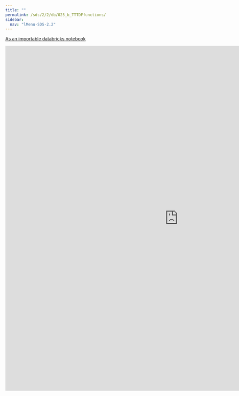 ```yaml
---
title: ""
permalink: /sds/2/2/db/025_b_TTTDFfunctions/
sidebar:
  nav: "lMenu-SDS-2.2"
---
```


[As an importable databricks notebook](https://lamastex.github.io/scalable-data-science/sds/2/2/db/025_b_TTTDFfunctions.html)

<iframe src="https://lamastex.github.io/scalable-data-science/sds/2/2/db/025_b_TTTDFfunctions" width="1080" height="1080" frameborder="0"></iframe>
